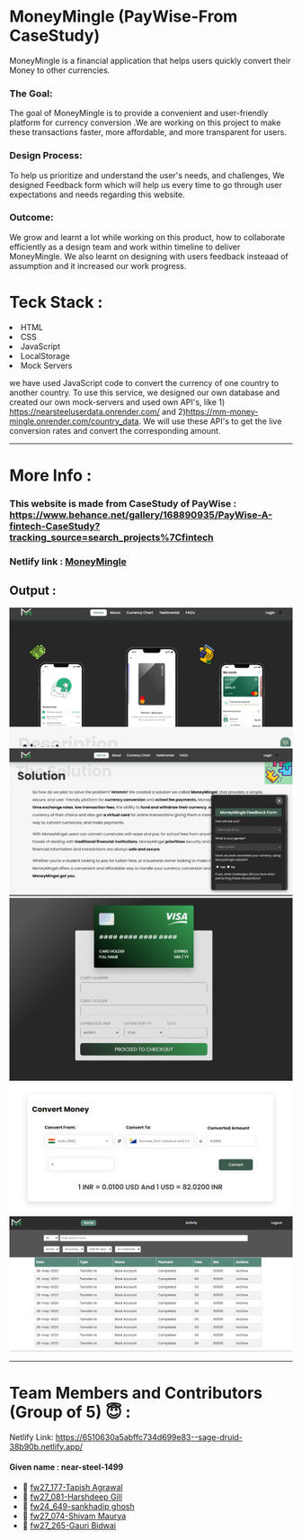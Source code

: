 <h1>MoneyMingle (PayWise-From CaseStudy)</h1>
MoneyMingle is a financial application that helps users quickly convert their Money to other currencies. 

### The Goal:
The goal of MoneyMingle is to provide a convenient and user-friendly platform for currency conversion .We are working on this project to make these transactions faster, more affordable, and more transparent for users.

### Design Process:
To help us prioritize and understand the user's needs, and challenges, We designed Feedback form which will help us every time to go through user expectations and needs regarding this website.


### Outcome: 
We grow and learnt a lot while working on this product, how to collaborate efficiently as a design team and work within timeline to deliver MoneyMingle.
We also learnt on designing with users feedback insteaad of assumption and it increased our work progress.

<h1>Teck Stack :</h1>

 <li>HTML</li>
  <li>CSS</li>
  <li>JavaScript</li>
  <li>LocalStorage</li>
  <li>Mock Servers</li>

we have used JavaScript code to convert the currency of one country to another country. To use this service, we designed our own database and created our own mock-servers and used own API's, like 1) https://nearsteeluserdata.onrender.com/ and 2)https://mm-money-mingle.onrender.com/country_data. We will use these API's to get the live conversion rates and convert the corresponding amount.

---
# More Info :

### This website is made from CaseStudy of PayWise :  https://www.behance.net/gallery/168890935/PayWise-A-fintech-CaseStudy?tracking_source=search_projects%7Cfintech
### Netlify link : [MoneyMingle](https://funny-druid-6f2cdc.netlify.app/index.html)

## Output :
![MoneyMingle](screenshot\home_page.png)
![Screenshot (1)](screenshot\feedbackform.png)
![Screenshot (2)](screenshot\card.png)
![Screenshot (3)](screenshot\money_convertor.png)
![Screenshot (4)](screenshot\activity.png)

---

# Team Members and Contributors (Group of 5) 😇 :

Netlify Link: https://6510630a5abffc734d699e83--sage-druid-38b90b.netlify.app/

#### Given name : near-steel-1499


* :bust_in_silhouette: [fw27_177-Tapish Agrawal](https://github.com/Tapishagrawal)
* :bust_in_silhouette: [fw27_081-Harshdeep Gill](https://github.com/harshdeepgill)  
* :bust_in_silhouette: [fw24_649-sankhadip ghosh](https://github.com/SankhadipGhosh)
* :bust_in_silhouette: [fw27_074-Shivam Maurya](https://github.com/vibhamaurya011)
* :bust_in_silhouette: [fw27_265-Gauri Bidwai](https://github.com/gitusergb)

